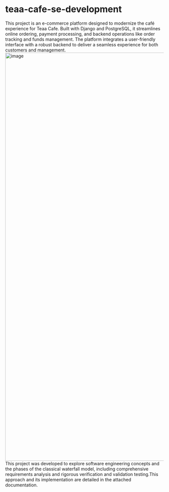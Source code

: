 # teaa-cafe-se-development
This project is an e-commerce platform designed to modernize the café experience for Teaa Cafe. Built with Django and PostgreSQL, it streamlines online ordering, payment processing, and backend operations like order tracking and funds management. The platform integrates a user-friendly interface with a robust backend to deliver a seamless experience for both customers and management.
<img width="1297" alt="image" src="https://github.com/user-attachments/assets/2c3ce7d4-8146-4286-99ae-e7f6fc1884a8" />
This project was developed to explore software engineering concepts and the phases of the classical waterfall model, including comprehensive requirements analysis and rigorous verification and validation testing.This approach and its implementation are detailed in the attached documentation.
